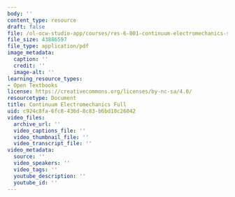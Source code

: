 ```yaml
---
body: ''
content_type: resource
draft: false
file: /ol-ocw-studio-app/courses/res-6-001-continuum-electromechanics-spring-2009/cem_100_full.pdf
file_size: 43886597
file_type: application/pdf
image_metadata:
  caption: ''
  credit: ''
  image-alt: ''
learning_resource_types:
- Open Textbooks
license: https://creativecommons.org/licenses/by-nc-sa/4.0/
resourcetype: Document
title: Continuum Electromechanics Full
uid: c924c8fa-6fc8-436d-8c83-b6bd10c26042
video_files:
  archive_url: ''
  video_captions_file: ''
  video_thumbnail_file: ''
  video_transcript_file: ''
video_metadata:
  source: ''
  video_speakers: ''
  video_tags: ''
  youtube_description: ''
  youtube_id: ''
---
```

